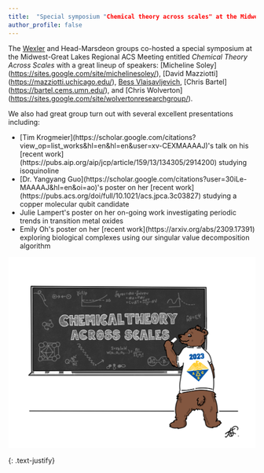 ```yaml
---
title:  "Special symposium "Chemical theory across scales" at the Midwest-Great Lakes Regional ACS meeting"
author_profile: false
---
```


The [Wexler](https://wexlergroup.github.io/) and Head-Marsdeon groups co-hosted a special symposium at the Midwest-Great Lakes Regional ACS Meeting entitled <em> Chemical Theory Across Scales </em> with a great lineup of speakers:
[Micheline Soley] (https://sites.google.com/site/michelinesoley/), [David Mazziotti] (https://mazziotti.uchicago.edu/), [Bess Vlaisavljevich](https://usdchemistry.com/vlaisavljevich/), [Chris Bartel] (https://bartel.cems.umn.edu/), and [Chris Wolverton] (https://sites.google.com/site/wolvertonresearchgroup/).

We also had great group turn out with several excellent presentations including:
 <ul>
  <li>[Tim Krogmeier](https://scholar.google.com/citations?view_op=list_works&hl=en&hl=en&user=xv-CEXMAAAAJ)'s talk on his [recent work](https://pubs.aip.org/aip/jcp/article/159/13/134305/2914200) studying isoquinoline</li>
  <li>[Dr. Yangyang Guo](https://scholar.google.com/citations?user=30iLe-MAAAAJ&hl=en&oi=ao)'s poster on her [recent work](https://pubs.acs.org/doi/full/10.1021/acs.jpca.3c03827) studying a copper molecular qubit candidate </li>
  <li>Julie Lampert's poster on her on-going work investigating periodic trends in transition metal oxides </li>
  <li>Emily Oh's poster on her [recent work](https://arxiv.org/abs/2309.17391) exploring biological complexes using our singular value decomposition algorithm </li>
</ul> 

 <img src="/assets/images/chem-theory-acs.png" alt="">
 
{: .text-justify}

